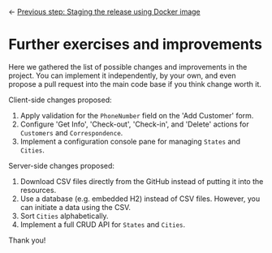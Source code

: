 &larr; [Previous step: Staging the release using Docker image](./step8-staging-the-release.md)

# Further exercises and improvements

Here we gathered the list of possible changes and improvements in the project.
You can implement it independently, by your own, and even propose a pull request into the main code base 
if you think change worth it.

Client-side changes proposed:
1. Apply validation for the `PhoneNumber` field on the 'Add Customer' form.
2. Configure 'Get Info', 'Check-out', 'Check-in', and 'Delete' actions for `Customers` and `Correspondence`. 
3. Implement a configuration console pane for managing `States` and `Cities`.

Server-side changes proposed:
1. Download CSV files directly from the GitHub instead of putting it into the resources.
2. Use a database (e.g. embedded H2) instead of CSV files. However, you can initiate a data using the CSV.
3. Sort `Cities` alphabetically.
4. Implement a full CRUD API for `States` and `Cities`.

Thank you! 